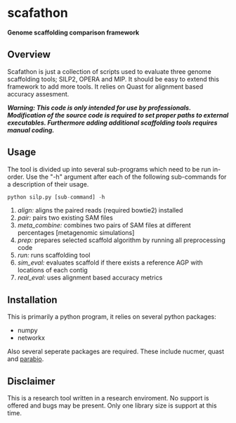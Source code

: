 scafathon
=========

**Genome scaffolding comparison framework**


## Overview
Scafathon is just a collection of scripts used to evaluate three genome scaffolding tools; SILP2, OPERA and MIP. It should be easy to extend this framework to add more tools. It relies on Quast for alignment based accuracy assesment.

***Warning: This code is only intended for use by professionals. Modification of the source code is required to set proper paths to external executables. Furthermore adding additional scaffolding tools requires manual coding.***

## Usage
The tool is divided up into several sub-programs which need to be run in-order. Use the "-h" argument after each of the following sub-commands for a description of their usage.
```python
python silp.py [sub-command] -h
```
1. *align:* aligns the paired reads (required bowtie2) installed
2. *pair:* pairs two existing SAM files
3. *meta_combine:* combines two pairs of SAM files at different percentages [metagenomic simulations]
4. *prep:* prepares selected scaffold algorithm by running all preprocessing code
5. *run:* runs scaffolding tool
6. *sim_eval:* evaluates scaffold if there exists a reference AGP with locations of each contig
7. *real_eval:* uses alignment based accuracy metrics

## Installation
This is primarily a python program, it relies on several python packages:
* numpy
* networkx

Also several seperate packages are required. These include nucmer, quast and [parabio](https://github.com/jim-bo/parabio).

## Disclaimer
This is a research tool written in a research enviroment. No support is offered and bugs may be present. Only one library size is support at this time. 

